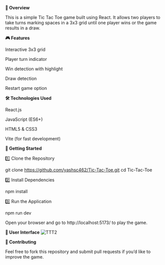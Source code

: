 **📌 Overview**

This is a simple Tic Tac Toe game built using React. It allows two players to take turns marking spaces in a 3x3 grid until one player wins or the game results in a draw.

**🎮 Features**

Interactive 3x3 grid

Player turn indicator

Win detection with highlight

Draw detection

Restart game option

**🛠️ Technologies Used**

React.js

JavaScript (ES6+)

HTML5 & CSS3

Vite (for fast development)

**🚀 Getting Started**

1️⃣ Clone the Repository

 git clone https://github.com/yashsc462/Tic-Tac-Toe.git
 cd Tic-Tac-Toe

2️⃣ Install Dependencies

 npm install

3️⃣ Run the Application

 npm run dev

Open your browser and go to http://localhost:5173/ to play the game.

**📸 User Interface**
![TTT2](https://github.com/user-attachments/assets/9b9e5cb6-5a93-42b2-a9d2-c543341854b6)

**🤝 Contributing**

Feel free to fork this repository and submit pull requests if you’d like to improve the game.
